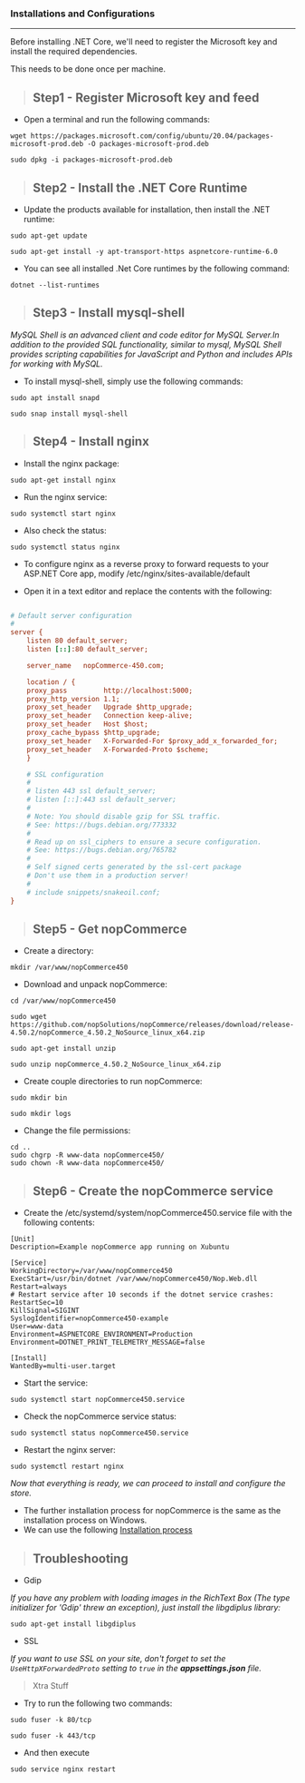 ### Installations and Configurations
------------------------------------

Before installing .NET Core, we'll need to register the Microsoft key and install the required dependencies.

This needs to be done once per machine.

> Step1 - Register Microsoft key and feed
> ---------------------------------------

- Open a terminal and run the following commands:
```
wget https://packages.microsoft.com/config/ubuntu/20.04/packages-microsoft-prod.deb -O packages-microsoft-prod.deb
```

```
sudo dpkg -i packages-microsoft-prod.deb
```

> Step2 - Install the .NET Core Runtime
> -------------------------------------

- Update the products available for installation, then install the .NET runtime:
```
sudo apt-get update
```

```
sudo apt-get install -y apt-transport-https aspnetcore-runtime-6.0
```

* You can see all installed .Net Core runtimes by the following command:
```
dotnet --list-runtimes
```

> Step3 - Install mysql-shell
> ---------------------------

*MySQL Shell is an advanced client and code editor for MySQL Server.In addition to the provided SQL functionality, similar to mysql, 
MySQL Shell provides scripting capabilities for JavaScript and Python and includes APIs for working with MySQL.*

- To install mysql-shell, simply use the following commands:

```
sudo apt install snapd
````

```
sudo snap install mysql-shell
```

> Step4 - Install nginx
> ---------------------

- Install the nginx package:
```
sudo apt-get install nginx
```
* Run the nginx service:
```
sudo systemctl start nginx
```
- Also check the status:
```
sudo systemctl status nginx
```
- To configure nginx as a reverse proxy to forward requests to your ASP.NET Core app, modify
/etc/nginx/sites-available/default

- Open it in a text editor and replace the contents with the following:

```ini

# Default server configuration
#
server {
    listen 80 default_server;
    listen [::]:80 default_server;

    server_name   nopCommerce-450.com;

    location / {
    proxy_pass         http://localhost:5000;
    proxy_http_version 1.1;
    proxy_set_header   Upgrade $http_upgrade;
    proxy_set_header   Connection keep-alive;
    proxy_set_header   Host $host;
    proxy_cache_bypass $http_upgrade;
    proxy_set_header   X-Forwarded-For $proxy_add_x_forwarded_for;
    proxy_set_header   X-Forwarded-Proto $scheme;
    }

    # SSL configuration
    #
    # listen 443 ssl default_server;
    # listen [::]:443 ssl default_server;
    #
    # Note: You should disable gzip for SSL traffic.
    # See: https://bugs.debian.org/773332
    #
    # Read up on ssl_ciphers to ensure a secure configuration.
    # See: https://bugs.debian.org/765782
    #
    # Self signed certs generated by the ssl-cert package
    # Don't use them in a production server!
    #
    # include snippets/snakeoil.conf;
}
```
> Step5 - Get nopCommerce
> -----------------------

- Create a directory:
```
mkdir /var/www/nopCommerce450
```
- Download and unpack nopCommerce:
```
cd /var/www/nopCommerce450

sudo wget https://github.com/nopSolutions/nopCommerce/releases/download/release-4.50.2/nopCommerce_4.50.2_NoSource_linux_x64.zip

sudo apt-get install unzip

sudo unzip nopCommerce_4.50.2_NoSource_linux_x64.zip
```
- Create couple directories to run nopCommerce:
```
sudo mkdir bin
```
```
sudo mkdir logs
```
- Change the file permissions:
```
cd ..
sudo chgrp -R www-data nopCommerce450/
sudo chown -R www-data nopCommerce450/
```
> Step6 - Create the nopCommerce service
> --------------------------------------

- Create the /etc/systemd/system/nopCommerce450.service file with the following contents:
```
[Unit]
Description=Example nopCommerce app running on Xubuntu

[Service]
WorkingDirectory=/var/www/nopCommerce450
ExecStart=/usr/bin/dotnet /var/www/nopCommerce450/Nop.Web.dll
Restart=always
# Restart service after 10 seconds if the dotnet service crashes:
RestartSec=10
KillSignal=SIGINT
SyslogIdentifier=nopCommerce450-example
User=www-data
Environment=ASPNETCORE_ENVIRONMENT=Production
Environment=DOTNET_PRINT_TELEMETRY_MESSAGE=false

[Install]
WantedBy=multi-user.target
```
- Start the service:
```
sudo systemctl start nopCommerce450.service
```
- Check the nopCommerce service status:
```
sudo systemctl status nopCommerce450.service
```
- Restart the nginx server:
```
sudo systemctl restart nginx
```
*Now that everything is ready, we can proceed to install and configure the store.*

- The further installation process for nopCommerce is the same as the installation process on Windows.
- We can use the following 
[Installation process](https://docs.nopcommerce.com/en/installation-and-upgrading/installing-nopcommerce/installing-on-windows.html#install-nopcommerce)

> Troubleshooting
> ---------------

- Gdip

*If you have any problem with loading images in the RichText Box (The type initializer for 'Gdip' threw an exception), just install the libgdiplus library:*
```
sudo apt-get install libgdiplus
```
- SSL

*If you want to use SSL on your site, don't forget to set the ``UseHttpXForwardedProto`` setting to ``true`` in the **appsettings.json** file.*


> Xtra Stuff

- Try to run the following two commands:
```
sudo fuser -k 80/tcp
```
```
sudo fuser -k 443/tcp
```
- And then execute
```
sudo service nginx restart
```

